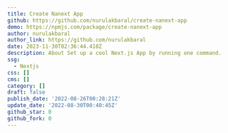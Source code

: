 ```yaml
---
title: Create Nanext App
github: https://github.com/nurulakbaral/create-nanext-app
demo: https://npmjs.com/package/create-nanext-app
author: nurulakbaral
author_link: https://github.com/nurulakbaral
date: 2023-11-30T02:36:44.418Z
description: About Set up a cool Next.js App by running one command.
ssg:
  - Nextjs
css: []
cms: []
category: []
draft: false
publish_date: '2022-08-26T00:28:21Z'
update_date: '2022-08-30T00:40:45Z'
github_star: 0
github_fork: 0
---
```

